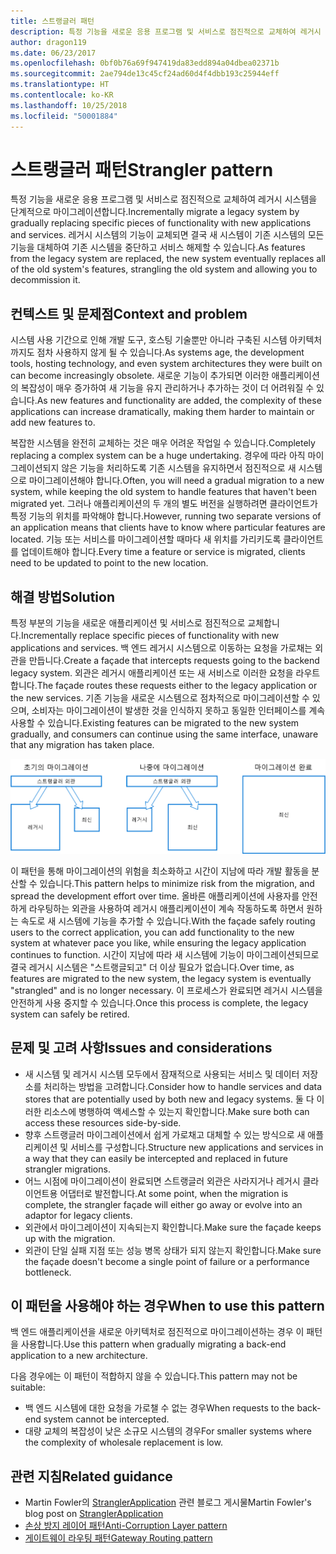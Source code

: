 ```yaml
---
title: 스트랭글러 패턴
description: 특정 기능을 새로운 응용 프로그램 및 서비스로 점진적으로 교체하여 레거시 시스템을 단계적으로 마이그레이션합니다.
author: dragon119
ms.date: 06/23/2017
ms.openlocfilehash: 0bf0b76a69f947419da83edd894a04dbea02371b
ms.sourcegitcommit: 2ae794de13c45cf24ad60d4f4dbb193c25944eff
ms.translationtype: HT
ms.contentlocale: ko-KR
ms.lasthandoff: 10/25/2018
ms.locfileid: "50001884"
---
```

# <a name="strangler-pattern"></a><span data-ttu-id="0425a-103">스트랭글러 패턴</span><span class="sxs-lookup"><span data-stu-id="0425a-103">Strangler pattern</span></span>

<span data-ttu-id="0425a-104">특정 기능을 새로운 응용 프로그램 및 서비스로 점진적으로 교체하여 레거시 시스템을 단계적으로 마이그레이션합니다.</span><span class="sxs-lookup"><span data-stu-id="0425a-104">Incrementally migrate a legacy system by gradually replacing specific pieces of functionality with new applications and services.</span></span> <span data-ttu-id="0425a-105">레거시 시스템의 기능이 교체되면 결국 새 시스템이 기존 시스템의 모든 기능을 대체하여 기존 시스템을 중단하고 서비스 해제할 수 있습니다.</span><span class="sxs-lookup"><span data-stu-id="0425a-105">As features from the legacy system are replaced, the new system eventually replaces all of the old system's features, strangling the old system and allowing you to decommission it.</span></span> 

## <a name="context-and-problem"></a><span data-ttu-id="0425a-106">컨텍스트 및 문제점</span><span class="sxs-lookup"><span data-stu-id="0425a-106">Context and problem</span></span>

<span data-ttu-id="0425a-107">시스템 사용 기간으로 인해 개발 도구, 호스팅 기술뿐만 아니라 구축된 시스템 아키텍처까지도 점차 사용하지 않게 될 수 있습니다.</span><span class="sxs-lookup"><span data-stu-id="0425a-107">As systems age, the development tools, hosting technology, and even system architectures they were built on can become increasingly obsolete.</span></span> <span data-ttu-id="0425a-108">새로운 기능이 추가되면 이러한 애플리케이션의 복잡성이 매우 증가하여 새 기능을 유지 관리하거나 추가하는 것이 더 어려워질 수 있습니다.</span><span class="sxs-lookup"><span data-stu-id="0425a-108">As new features and functionality are added, the complexity of these applications can increase dramatically, making them harder to maintain or add new features to.</span></span>

<span data-ttu-id="0425a-109">복잡한 시스템을 완전히 교체하는 것은 매우 어려운 작업일 수 있습니다.</span><span class="sxs-lookup"><span data-stu-id="0425a-109">Completely replacing a complex system can be a huge undertaking.</span></span> <span data-ttu-id="0425a-110">경우에 따라 아직 마이그레이션되지 않은 기능을 처리하도록 기존 시스템을 유지하면서 점진적으로 새 시스템으로 마이그레이션해야 합니다.</span><span class="sxs-lookup"><span data-stu-id="0425a-110">Often, you will need a gradual migration to a new system, while keeping the old system to handle features that haven't been migrated yet.</span></span> <span data-ttu-id="0425a-111">그러나 애플리케이션의 두 개의 별도 버전을 실행하려면 클라이언트가 특정 기능의 위치를 파악해야 합니다.</span><span class="sxs-lookup"><span data-stu-id="0425a-111">However, running two separate versions of an application means that clients have to know where particular features are located.</span></span> <span data-ttu-id="0425a-112">기능 또는 서비스를 마이그레이션할 때마다 새 위치를 가리키도록 클라이언트를 업데이트해야 합니다.</span><span class="sxs-lookup"><span data-stu-id="0425a-112">Every time a feature or service is migrated, clients need to be updated to point to the new location.</span></span>

## <a name="solution"></a><span data-ttu-id="0425a-113">해결 방법</span><span class="sxs-lookup"><span data-stu-id="0425a-113">Solution</span></span>

<span data-ttu-id="0425a-114">특정 부분의 기능을 새로운 애플리케이션 및 서비스로 점진적으로 교체합니다.</span><span class="sxs-lookup"><span data-stu-id="0425a-114">Incrementally replace specific pieces of functionality with new applications and services.</span></span> <span data-ttu-id="0425a-115">백 엔드 레거시 시스템으로 이동하는 요청을 가로채는 외관을 만듭니다.</span><span class="sxs-lookup"><span data-stu-id="0425a-115">Create a façade that intercepts requests going to the backend legacy system.</span></span> <span data-ttu-id="0425a-116">외관은 레거시 애플리케이션 또는 새 서비스로 이러한 요청을 라우트합니다.</span><span class="sxs-lookup"><span data-stu-id="0425a-116">The façade routes these requests either to the legacy application or the new services.</span></span> <span data-ttu-id="0425a-117">기존 기능을 새로운 시스템으로 점차적으로 마이그레이션할 수 있으며, 소비자는 마이그레이션이 발생한 것을 인식하지 못하고 동일한 인터페이스를 계속 사용할 수 있습니다.</span><span class="sxs-lookup"><span data-stu-id="0425a-117">Existing features can be migrated to the new system gradually, and consumers can continue using the same interface, unaware that any migration has taken place.</span></span>

![](./_images/strangler.png)  

<span data-ttu-id="0425a-118">이 패턴을 통해 마이그레이션의 위험을 최소화하고 시간이 지남에 따라 개발 활동을 분산할 수 있습니다.</span><span class="sxs-lookup"><span data-stu-id="0425a-118">This pattern helps to minimize risk from the migration, and spread the development effort over time.</span></span> <span data-ttu-id="0425a-119">올바른 애플리케이션에 사용자를 안전하게 라우팅하는 외관을 사용하여 레거시 애플리케이션이 계속 작동하도록 하면서 원하는 속도로 새 시스템에 기능을 추가할 수 있습니다.</span><span class="sxs-lookup"><span data-stu-id="0425a-119">With the façade safely routing users to the correct application, you can add functionality to the new system at whatever pace you like, while ensuring the legacy application continues to function.</span></span> <span data-ttu-id="0425a-120">시간이 지남에 따라 새 시스템에 기능이 마이그레이션되므로 결국 레거시 시스템은 "스트랭글되고" 더 이상 필요가 없습니다.</span><span class="sxs-lookup"><span data-stu-id="0425a-120">Over time, as features are migrated to the new system, the legacy system is eventually "strangled" and is no longer necessary.</span></span> <span data-ttu-id="0425a-121">이 프로세스가 완료되면 레거시 시스템을 안전하게 사용 중지할 수 있습니다.</span><span class="sxs-lookup"><span data-stu-id="0425a-121">Once this process is complete, the legacy system can safely be retired.</span></span>

## <a name="issues-and-considerations"></a><span data-ttu-id="0425a-122">문제 및 고려 사항</span><span class="sxs-lookup"><span data-stu-id="0425a-122">Issues and considerations</span></span>

- <span data-ttu-id="0425a-123">새 시스템 및 레거시 시스템 모두에서 잠재적으로 사용되는 서비스 및 데이터 저장소를 처리하는 방법을 고려합니다.</span><span class="sxs-lookup"><span data-stu-id="0425a-123">Consider how to handle services and data stores that are potentially used by both new and legacy systems.</span></span> <span data-ttu-id="0425a-124">둘 다 이러한 리소스에 병행하여 액세스할 수 있는지 확인합니다.</span><span class="sxs-lookup"><span data-stu-id="0425a-124">Make sure both can access these resources side-by-side.</span></span>
- <span data-ttu-id="0425a-125">향후 스트랭글러 마이그레이션에서 쉽게 가로채고 대체할 수 있는 방식으로 새 애플리케이션 및 서비스를 구성합니다.</span><span class="sxs-lookup"><span data-stu-id="0425a-125">Structure new applications and services in a way that they can easily be intercepted and replaced in future strangler migrations.</span></span>
- <span data-ttu-id="0425a-126">어느 시점에 마이그레이션이 완료되면 스트랭글러 외관은 사라지거나 레거시 클라이언트용 어댑터로 발전합니다.</span><span class="sxs-lookup"><span data-stu-id="0425a-126">At some point, when the migration is complete, the strangler façade will either go away or evolve into an adaptor for legacy clients.</span></span>
- <span data-ttu-id="0425a-127">외관에서 마이그레이션이 지속되는지 확인합니다.</span><span class="sxs-lookup"><span data-stu-id="0425a-127">Make sure the façade keeps up with the migration.</span></span>
- <span data-ttu-id="0425a-128">외관이 단일 실패 지점 또는 성능 병목 상태가 되지 않는지 확인합니다.</span><span class="sxs-lookup"><span data-stu-id="0425a-128">Make sure the façade doesn't become a single point of failure or a performance bottleneck.</span></span>

## <a name="when-to-use-this-pattern"></a><span data-ttu-id="0425a-129">이 패턴을 사용해야 하는 경우</span><span class="sxs-lookup"><span data-stu-id="0425a-129">When to use this pattern</span></span>

<span data-ttu-id="0425a-130">백 엔드 애플리케이션을 새로운 아키텍처로 점진적으로 마이그레이션하는 경우 이 패턴을 사용합니다.</span><span class="sxs-lookup"><span data-stu-id="0425a-130">Use this pattern when gradually migrating a back-end application to a new architecture.</span></span>

<span data-ttu-id="0425a-131">다음 경우에는 이 패턴이 적합하지 않을 수 있습니다.</span><span class="sxs-lookup"><span data-stu-id="0425a-131">This pattern may not be suitable:</span></span>

- <span data-ttu-id="0425a-132">백 엔드 시스템에 대한 요청을 가로챌 수 없는 경우</span><span class="sxs-lookup"><span data-stu-id="0425a-132">When requests to the back-end system cannot be intercepted.</span></span>
- <span data-ttu-id="0425a-133">대량 교체의 복잡성이 낮은 소규모 시스템의 경우</span><span class="sxs-lookup"><span data-stu-id="0425a-133">For smaller systems where the complexity of wholesale replacement is low.</span></span>

## <a name="related-guidance"></a><span data-ttu-id="0425a-134">관련 지침</span><span class="sxs-lookup"><span data-stu-id="0425a-134">Related guidance</span></span>

- <span data-ttu-id="0425a-135">Martin Fowler의 [StranglerApplication](https://www.martinfowler.com/bliki/StranglerApplication.html) 관련 블로그 게시물</span><span class="sxs-lookup"><span data-stu-id="0425a-135">Martin Fowler's blog post on [StranglerApplication](https://www.martinfowler.com/bliki/StranglerApplication.html)</span></span>
- [<span data-ttu-id="0425a-136">손상 방지 레이어 패턴</span><span class="sxs-lookup"><span data-stu-id="0425a-136">Anti-Corruption Layer pattern</span></span>](./anti-corruption-layer.md)
- [<span data-ttu-id="0425a-137">게이트웨이 라우팅 패턴</span><span class="sxs-lookup"><span data-stu-id="0425a-137">Gateway Routing pattern</span></span>](./gateway-routing.md)


 

